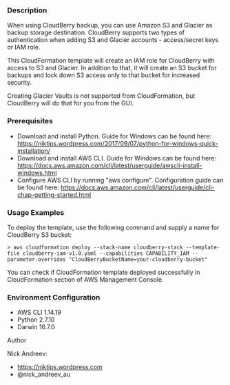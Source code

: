 ### Description

When using CloudBerry backup, you can use Amazon S3 and Glacier as backup storage destination. CloudBerry supports two types of authentication when adding S3 and Glacier accounts - access/secret keys or IAM role.

This CloudFormation template will create an IAM role for CloudBerry with access to S3 and Glacier. In addition to that, it will create an S3 bucket for backups and lock down S3 access only to that bucket for increased security.

Creating Glacier Vaults is not supported from CloudFormation, but CloudBerry will do that for you from the GUI.

### Prerequisites

* Download and install Python. Guide for Windows can be found here: https://niktips.wordpress.com/2017/09/07/python-for-windows-quick-installation/
* Download and install AWS CLI. Guide for Windows can be found here: https://docs.aws.amazon.com/cli/latest/userguide/awscli-install-windows.html
* Configure AWS CLI by running "aws configure". Configuration guide can be found here: https://docs.aws.amazon.com/cli/latest/userguide/cli-chap-getting-started.html

### Usage Examples

To deploy the template, use the following command and supply a name for CloudBerry S3 bucket:

```
> aws cloudformation deploy --stack-name cloudberry-stack --template-file cloudberry-iam-v1.0.yaml --capabilities CAPABILITY_IAM --parameter-overrides "CloudBerryBucketName=your-cloudberry-bucket"
```

You can check if CloudFormation template deployed successfully in CloudFormation section of AWS Management Console.

### Environment Configuration

* AWS CLI 1.14.19
* Python 2.7.10
* Darwin 16.7.0

Author

Nick Andreev:

* https://niktips.wordpress.com
* @nick_andreev_au